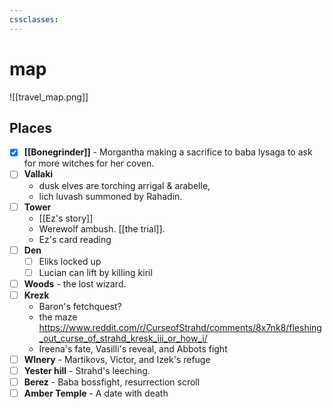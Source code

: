 ```yaml
---
cssclasses:
---
```

# map

![[travel_map.png]]

## Places

- [x] **[[Bonegrinder]]** - Morgantha making a sacrifice to baba lysaga to ask for more witches for her coven.
- [ ] **Vallaki**
	- dusk elves are torching arrigal & arabelle,
	- lich luvash summoned by Rahadin.
- [ ] **Tower** 
	- [[Ez's story]]
	- Werewolf ambush. [[the trial]].
	- Ez's card reading
- [ ] **Den** 
	- [ ] Eliks locked up
	- [ ] Lucian can lift by killing kiril
- [ ] **Woods** - the lost wizard.
- [ ] **Krezk**
	- Baron's fetchquest?
	- the maze https://www.reddit.com/r/CurseofStrahd/comments/8x7nk8/fleshing_out_curse_of_strahd_kresk_iii_or_how_i/
	- Ireena's fate, Vasilli's reveal, and Abbots fight
- [ ] **WInery** - Martikovs, Victor, and Izek's refuge
- [ ] **Yester hill** - Strahd's leeching.
- [ ] **Berez** - Baba bossfight, resurrection scroll
- [ ] **Amber Temple** - A date with death